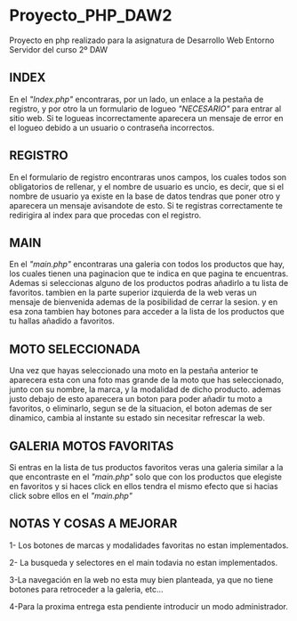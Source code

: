 # Proyecto_PHP_DAW2
Proyecto en php realizado para la asignatura de Desarrollo Web Entorno Servidor del curso 2º DAW

## INDEX

En el *"Index.php"* encontraras, por un lado, un enlace a la pestaña de registro, y por otro la un formulario de logueo *"NECESARIO"*
para entrar al sitio web. Si te logueas incorrectamente aparecera un mensaje de error en el logueo debido a un usuario 
o contraseña incorrectos.

## REGISTRO

En el formulario de registro encontraras unos campos, los cuales todos son obligatorios de rellenar, y el nombre de usuario es uncio,
es decir, que si el nombre de usuario ya existe en la base de datos tendras que poner otro y aparecera un mensaje avisandote de esto.
Si te registras correctamente te redirigira al index para que procedas con el registro.


## MAIN

En el *"main.php"* encontraras una galeria con todos los productos que hay, los cuales tienen una paginacion que te indica
en que pagina te encuentras. Ademas si seleccionas alguno de los productos podras añadirlo a tu lista de favoritos. 
tambien en la parte superior izquierda de la web veras un mensaje de bienvenida ademas de la posibilidad de cerrar la sesion.
y en esa zona tambien hay botones para acceder a la lista de los productos que tu hallas añadido a favoritos.

## MOTO SELECCIONADA

Una vez que hayas seleccionado una moto en la pestaña anterior te aparecera esta con una foto mas grande de la moto que has seleccionado,
junto con su nombre, la marca, y la modalidad de dicho producto. ademas justo debajo de esto aparecera un boton para poder añadir 
tu moto a favoritos, o eliminarlo, segun se de la situacion, el boton ademas de ser dinamico, cambia al instante su estado sin 
necesitar refrescar la web.

## GALERIA MOTOS FAVORITAS

Si entras en la lista de tus productos favoritos veras una galeria similar a la que encontraste en el *"main.php"* solo que 
con los productos que elegiste en favoritos y si haces click en ellos tendra el mismo efecto que si hacias click 
sobre ellos en el *"main.php"*

## NOTAS Y COSAS A MEJORAR

1- Los botones de marcas y modalidades favoritas no estan implementados.

2- La busqueda y selectores en el main todavia no estan implementados.

3-La navegación en la web no esta muy bien planteada, ya que no tiene botones para retroceder a la galeria, etc...

4-Para la proxima entrega esta pendiente introducir un modo administrador.
